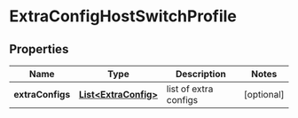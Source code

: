 # ExtraConfigHostSwitchProfile

## Properties
Name | Type | Description | Notes
------------ | ------------- | ------------- | -------------
**extraConfigs** | [**List&lt;ExtraConfig&gt;**](ExtraConfig.md) | list of extra configs |  [optional]
